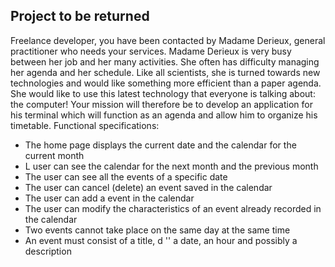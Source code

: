 ## Project to be returned
Freelance developer, you have been contacted by Madame Derieux, 
general practitioner who needs your services. Madame Derieux is very 
busy between her job and her many activities. She often has difficulty managing 
her agenda and her schedule. Like all scientists, she is turned towards new technologies
 and would like something more efficient than a paper agenda. She would like to use 
 this latest technology that everyone is talking about: the computer! Your mission 
 will therefore be to develop an application for his terminal which will function as 
 an agenda and allow him to organize his timetable. Functional specifications: 
 - The home page displays the current date and the calendar for the current month 
 - L user can see the calendar for the next month and the previous month 
 - The user can see all the events of a specific date 
 - The user can cancel (delete) an event saved in the calendar 
 - The user can add a event in the calendar
  - The user can modify the characteristics of an event already recorded in the calendar 
  - Two events cannot take place on the same day at the same time 
  - An event must consist of a title, d '' a date, an hour and possibly a description